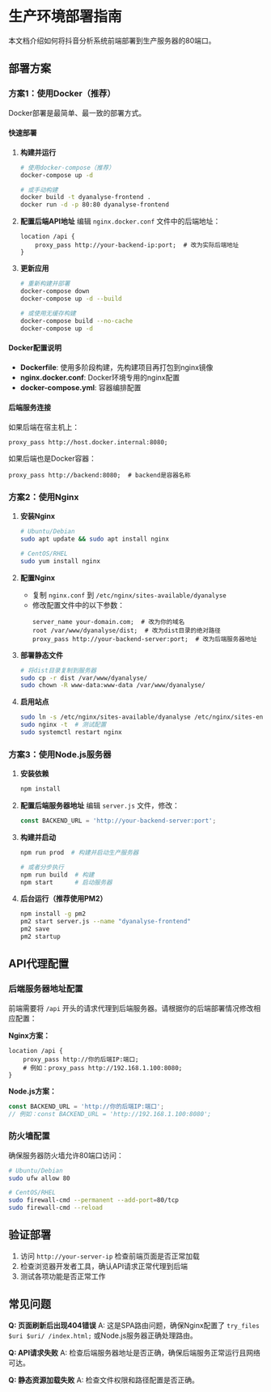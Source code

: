 # 生产环境部署指南

本文档介绍如何将抖音分析系统前端部署到生产服务器的80端口。

## 部署方案

### 方案1：使用Docker（推荐）

Docker部署是最简单、最一致的部署方式。

#### 快速部署

1. **构建并运行**
   ```bash
   # 使用docker-compose（推荐）
   docker-compose up -d
   
   # 或手动构建
   docker build -t dyanalyse-frontend .
   docker run -d -p 80:80 dyanalyse-frontend
   ```

2. **配置后端API地址**
   编辑 `nginx.docker.conf` 文件中的后端地址：
   ```nginx
   location /api {
       proxy_pass http://your-backend-ip:port;  # 改为实际后端地址
   }
   ```

3. **更新应用**
   ```bash
   # 重新构建并部署
   docker-compose down
   docker-compose up -d --build
   
   # 或使用无缓存构建
   docker-compose build --no-cache
   docker-compose up -d
   ```

#### Docker配置说明

- **Dockerfile**: 使用多阶段构建，先构建项目再打包到nginx镜像
- **nginx.docker.conf**: Docker环境专用的nginx配置
- **docker-compose.yml**: 容器编排配置

#### 后端服务连接

如果后端在宿主机上：
```nginx
proxy_pass http://host.docker.internal:8080;
```

如果后端也是Docker容器：
```nginx
proxy_pass http://backend:8080;  # backend是容器名称
```

### 方案2：使用Nginx

1. **安装Nginx**
   ```bash
   # Ubuntu/Debian
   sudo apt update && sudo apt install nginx
   
   # CentOS/RHEL
   sudo yum install nginx
   ```

2. **配置Nginx**
   - 复制 `nginx.conf` 到 `/etc/nginx/sites-available/dyanalyse`
   - 修改配置文件中的以下参数：
     ```nginx
     server_name your-domain.com;  # 改为你的域名
     root /var/www/dyanalyse/dist;  # 改为dist目录的绝对路径
     proxy_pass http://your-backend-server:port;  # 改为后端服务器地址
     ```

3. **部署静态文件**
   ```bash
   # 将dist目录复制到服务器
   sudo cp -r dist /var/www/dyanalyse/
   sudo chown -R www-data:www-data /var/www/dyanalyse/
   ```

4. **启用站点**
   ```bash
   sudo ln -s /etc/nginx/sites-available/dyanalyse /etc/nginx/sites-enabled/
   sudo nginx -t  # 测试配置
   sudo systemctl restart nginx
   ```

### 方案3：使用Node.js服务器

1. **安装依赖**
   ```bash
   npm install
   ```

2. **配置后端服务器地址**
   编辑 `server.js` 文件，修改：
   ```javascript
   const BACKEND_URL = 'http://your-backend-server:port';
   ```

3. **构建并启动**
   ```bash
   npm run prod  # 构建并启动生产服务器
   
   # 或者分步执行
   npm run build  # 构建
   npm start      # 启动服务器
   ```

4. **后台运行（推荐使用PM2）**
   ```bash
   npm install -g pm2
   pm2 start server.js --name "dyanalyse-frontend"
   pm2 save
   pm2 startup
   ```

## API代理配置

### 后端服务器地址配置

前端需要将 `/api` 开头的请求代理到后端服务器。请根据你的后端部署情况修改相应配置：

**Nginx方案：**
```nginx
location /api {
    proxy_pass http://你的后端IP:端口;
    # 例如：proxy_pass http://192.168.1.100:8080;
}
```

**Node.js方案：**
```javascript
const BACKEND_URL = 'http://你的后端IP:端口';
// 例如：const BACKEND_URL = 'http://192.168.1.100:8080';
```

### 防火墙配置

确保服务器防火墙允许80端口访问：
```bash
# Ubuntu/Debian
sudo ufw allow 80

# CentOS/RHEL
sudo firewall-cmd --permanent --add-port=80/tcp
sudo firewall-cmd --reload
```

## 验证部署

1. 访问 `http://your-server-ip` 检查前端页面是否正常加载
2. 检查浏览器开发者工具，确认API请求正常代理到后端
3. 测试各项功能是否正常工作

## 常见问题

**Q: 页面刷新后出现404错误**
A: 这是SPA路由问题，确保Nginx配置了 `try_files $uri $uri/ /index.html;` 或Node.js服务器正确处理路由。

**Q: API请求失败**
A: 检查后端服务器地址是否正确，确保后端服务正常运行且网络可达。

**Q: 静态资源加载失败**
A: 检查文件权限和路径配置是否正确。